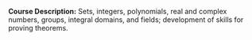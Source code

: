 **Course Description:** Sets, integers, polynomials, real and complex numbers, groups, integral domains, and fields; development of skills for proving theorems.